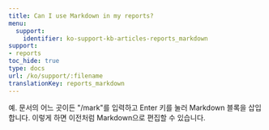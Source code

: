 ```yaml
---
title: Can I use Markdown in my reports?
menu:
  support:
    identifier: ko-support-kb-articles-reports_markdown
support:
- reports
toc_hide: true
type: docs
url: /ko/support/:filename
translationKey: reports_markdown
---
```

예. 문서의 어느 곳이든 "/mark"를 입력하고 Enter 키를 눌러 Markdown 블록을 삽입합니다. 이렇게 하면 이전처럼 Markdown으로 편집할 수 있습니다.

